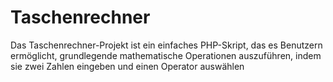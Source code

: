 # Taschenrechner
Das Taschenrechner-Projekt ist ein einfaches PHP-Skript, das es Benutzern ermöglicht, grundlegende mathematische Operationen auszuführen, indem sie zwei Zahlen eingeben und einen Operator auswählen
